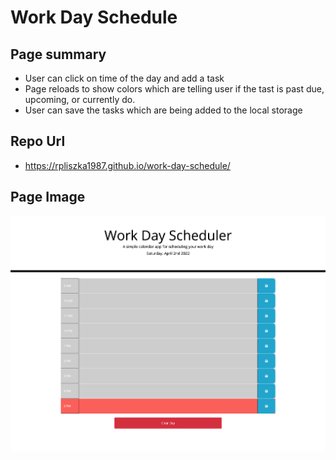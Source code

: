 # Work Day Schedule

## Page summary

- User can click on time of the day and add a task
- Page reloads to show colors which are telling user if the tast is past due, upcoming, or currently do.
- User can save the tasks which are being added to the local storage

## Repo Url

- https://rpliszka1987.github.io/work-day-schedule/

## Page Image

![Page Screenshot](./assets/images/pagePhoto.png)
